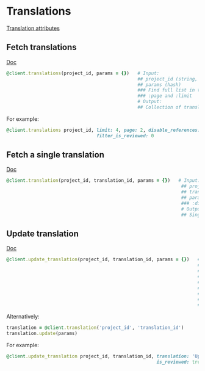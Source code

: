 # Translations

[Translation attributes](https://app.lokalise.com/api2docs/curl/#resource-translations)

## Fetch translations

[Doc](https://developers.lokalise.com/reference/list-all-translations)

```ruby
@client.translations(project_id, params = {})   # Input:
                                                ## project_id (string, required)
                                                ## params (hash)
                                                ### Find full list in the docs
                                                ### :page and :limit
                                                # Output:
                                                ## Collection of translations for the project
```

For example:

```ruby
@client.translations project_id, limit: 4, page: 2, disable_references: 0,
                                 filter_is_reviewed: 0
```

## Fetch a single translation

[Doc](https://developers.lokalise.com/reference/retrieve-a-translation)

```ruby
@client.translation(project_id, translation_id, params = {})   # Input:
                                                                ## project_id (string, required)
                                                                ## translation_id (string, required)
                                                                ## params (hash)
                                                                ### :disable_references (string) - whether to disable key references. Supported values are 0 and 1
                                                                # Output:
                                                                ## Single translation for the project
```

## Update translation

[Doc](https://developers.lokalise.com/reference/update-a-translation)

```ruby
@client.update_translation(project_id, translation_id, params = {})   # Input:
                                                                      ## project_id (string, required)
                                                                      ## translation_id (string, required)
                                                                      ## params (hash, required)
                                                                      ### :translation (string or hash, required) - the actual translation. Provide hash for plural keys.
                                                                      ### :is_fuzzy (boolean)
                                                                      ### :is_reviewed (boolean)
                                                                      # Output:
                                                                      ## Updated translation
```

Alternatively:

```ruby
translation = @client.translation('project_id', 'translation_id')
translation.update(params)
```

For example:

```ruby
@client.update_translation project_id, translation_id, translation: 'Updated translation',
                                                       is_reviewed: true
```